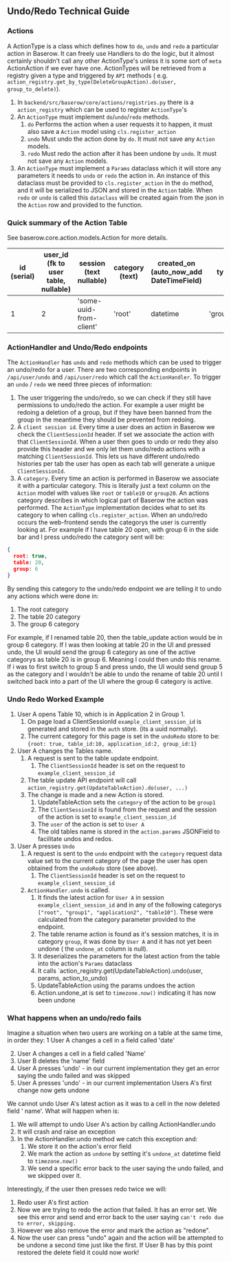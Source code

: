 ## Undo/Redo Technical Guide

### Actions

A ActionType is a class which defines how to `do`, `undo` and `redo` a particular action
in Baserow. It can freely use Handlers to do the logic, but it almost certainly
shouldn't call any other ActionType's unless it is some sort of `meta` ActionAction if
we ever have one. ActionTypes will be retrieved from a registry given a type and
triggered by `API` methods (
e.g. `action_registry.get_by_type(DeleteGroupAction).do(user, group_to_delete)`).

1. In `backend/src/baserow/core/actions/registries.py` there is a `action_registry`
   which can be used to register `ActionType`'s
2. An `ActionType` must implement `do`/`undo`/`redo` methods.
    1. `do` Performs the action when a user requests it to happen, it must also save
       a `Action` model using `cls.register_action`
    2. `undo` Must undo the action done by `do`. It must not save any `Action`
       models.
    3. `redo` Must redo the action after it has been undone by `undo`. It must not save
       any `Action` models.
3. An `ActionType` must implement a `Params` dataclass which it will store any
   parameters it needs to `undo` or `redo` the action in. An instance of this dataclass
   must be provided to `cls.register_action` in the `do` method, and it will be
   serialized to JSON and stored in the `Action` table. When `redo` or `undo` is called
   this `dataclass` will be created again from the json in the `Action` row and provided
   to the function.

### Quick summary of the Action Table

See baserow.core.action.models.Action for more details.

| id (serial) | user_id (fk to user table, nullable) | session (text nullable) |  category (text) | created_on (auto_now_add DateTimeField) | type (text) | params (JSONB) | undone_at (nullable DateTimeField) | error (text nullable) |
| ------ | ------ | ------ | ------ | ------ | ------ | ------ | ------ | ------ |
| 1 | 2 | 'some-uuid-from-client' | 'root' | datetime | 'group_created' | '{created_group_id:10}' |  null | null |

### ActionHandler and Undo/Redo endpoints

The `ActionHandler` has `undo` and `redo` methods which can be used to trigger an
undo/redo for a user. There are two corresponding endpoints in `/api/user/undo`
and `/api/user/redo` which call the `ActionHandler`. To trigger an `undo` / `redo` we
need three pieces of information:

1. The user triggering the undo/redo, so we can check if they still have permissions to
   undo/redo the action. For example a user might be redoing a deletion of a group, but
   if they have been banned from the group in the meantime they should be prevented
   from redoing.
2. A `client session id`. Every time a user does an action in Baserow we check the
   `ClientSessionId` header. If set we associate the action with that `ClientSessionId`.
   When a user then goes to undo or redo they also provide this header and we only let
   them undo/redo actions with a matching `ClientSessionId`. This lets us have different
   undo/redo histories per tab the user has open as each tab will generate a
   unique `ClientSessionId`.
3. A `category`. Every time an action is performed in Baserow we associate it with a
   particular category. This is literally just a text column on the `Action` model with
   values like `root` or `table10` or `group20`. An actions category describes in which
   logical part of Baserow the action was performed. The `ActionType` implementation
   decides what to set its category to when calling `cls.register_action`. When an
   undo/redo occurs the web-frontend sends the categorys the user is currently looking
   at. For example if I have table 20 open, with group 6 in the side bar and I press
   undo/redo the category sent will be:

```json
{
  root: true,
  table: 20,
  group: 6
}
```

By sending this category to the undo/redo endpoint we are telling it to undo any actions
which were done in:

1. The root category
2. The table 20 category
3. The group 6 category

For example, if I renamed table 20, then the table_update action would be in group 6
category. If I was then looking at table 20 in the UI and pressed undo, the UI would
send the group 6 category as one of the active categorys as table 20 is in group 6.
Meaning I could then undo this rename. If i was to first switch to group 5 and press
undo, the UI would send group 5 as the category and I wouldn't be able to undo the
rename of table 20 until I switched back into a part of the UI where the group 6
category is active.

### Undo Redo Worked Example

1. User A opens Table 10, which is in Application 2 in Group 1.
    1. On page load a ClientSessionId `example_client_session_id` is generated and
       stored in the `auth` store. (its a uuid normally).
    1. The current category for this page is set in the `undoRedo` store to
       be: `{root: true, table_id:10, application_id:2, group_id:1}`
1. User A changes the Tables name.
    1. A request is sent to the table update endpoint.
        1. The `ClientSessionId` header is set on the request
           to `example_client_session_id`
    1. The table update API endpoint will
       call `action_registry.get(UpdateTableAction).do(user, ...)`
    2. The change is made and a new Action is stored.
        1. UpdateTableAction sets the `category` of the action to be `group1`
        1. The `ClientSessionId` is found from the request and the session of the action
           is set to `example_client_session_id`
        1. The `user` of the action is set to `User A`
        1. The old tables name is stored in the `action.params` JSONField to facilitate
           undos and redos.
1. User A presses `Undo`
    1. A request is sent to the `undo` endpoint with the `category` request data value
       set to the current category of the page the user has open obtained from
       the `undoRedo` store (see above).
        1. The `ClientSessionId` header is set on the request
           to `example_client_session_id`
    1. `ActionHandler.undo` is called.
        1. It finds the latest action for `User A` in
           session `example_client_session_id` and in any of the following
           categorys `["root", "group1", "application2", "table10"]`. These were
           calculated from the category parameter provided to the endpoint.
        1. The table rename action is found as it's session matches, it is in
           category `group`, it was done by `User A` and it has not yet been undone (
           the `undone_at` column is null).
        1. It deserializes the parameters for the latest action from the table into the
           action's `Params` dataclass
        1. It calls `action_registry.get(UpdateTableAction).undo(user, params,
           action_to_undo)
        1. UpdateTableAction using the params undoes the action
        1. Action.undone_at is set to `timezone.now()` indicating it has now been undone

### What happens when an undo/redo fails

Imagine a situation when two users are working on a table at the same time, in order
they:
1 User A changes a cell in a field called 'date'

2. User A changes a cell in a field called 'Name'
3. User B deletes the 'name' field
4. User A presses 'undo' - in our current implementation they get an error saying the
   undo failed and was skipped
5. User A presses 'undo' - in our current implementation Users A's first change now gets
   undone

We cannot undo User A's latest action as it was to a cell in the now deleted field '
name'. What will happen when is:

1. We will attempt to undo User A's action by calling ActionHandler.undo
2. It will crash and raise an exception
3. In the ActionHandler.undo method we catch this exception and:
    1. We store it on the action's error field
    2. We mark the action as `undone` by setting it's `undone_at` datetime field
       to `timezone.now()`
    3. We send a specific error back to the user saying the undo failed, and we skipped
       over it.

Interestingly, if the user then presses redo twice we will:

1. Redo user A's first action
2. Now we are trying to redo the action that failed. It has an error set. We see this
   error and send and error back to the user saying `can't redo due to error, skipping.`
3. However we also remove the error and mark the action as "redone".
4. Now the user can press "undo" again and the action will be attempted to be undone a
   second time just like the first. If User B has by this point restored the delete
   field it could now work!